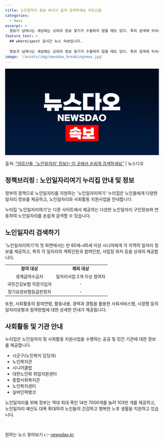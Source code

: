 ```yaml
---
title: 노인일자리 정보 여기서 쉽게 검색하세요 어르신들
categories:
  - News
excerpt: >
  정보가 넘쳐나는 세상에는 오히려 정보 찾기가 수월하지 않을 때도 있다. 특히 검색에 익숙하지 않은 어르신들의…
feature_text: >
  ## whereispost 실시간 뉴스 속보입니다.

  정보가 넘쳐나는 세상에는 오히려 정보 찾기가 수월하지 않을 때도 있다. 특히 검색에 익숙하지 않은 어르신들의…
image: '/assets/img/newsdao_breakingnews.jpg'
---
```


![뉴스다오 속보](/assets/img/newsdao_breakingnews.jpg)

<p>출처: <a href="https://newsdao.kr/3079" rel="dofollow">“어르신들, ‘노인일자리’ 정보는 이 곳에서 손쉽게 검색하세요”</a> | 뉴스다오</p>

<h2 data-ke-size="size26">정책브리핑 : 노인일자리여기 누리집 안내 및 정보</h2>

정부의 정책으로 노인일자리를 지원하는 '노인일자리여기' 누리집은 노인들에게 다양한 일자리 정보를 제공하고, 노인일자리와 사회활동 지원사업을 안내합니다.

<p data-ke-size="size16">누리집 ‘노인일자리여기’는 다른 사이트에서 제공하는 다양한 노인일자리 구인정보와 연동하여 노인일자리를 손쉽게 검색할 수 있습니다.</p>

<h2 data-ke-size="size24">노인일자리 검색하기</h2>

<p data-ke-size="size16">‘노인일자리여기’의 첫 화면에서는 만 60세~65세 이상 시니어에게 각 지역의 일자리 정보를 제공하고, 특히 각 일자리의 계획인원과 참여인원, 사업장 위치 등을 상세히 제공합니다.</p>

<table>
	<tr>
		<td style="text-align: center; height: 17px;"><b>참여 대상</b></td>
		<td style="text-align: center; height: 17px;"><b>제외 대상</b></td>
	</tr>
	<tr>
		<td style="text-align: center; height: 17px;">생계급여수급자</td>
		<td style="text-align: center; height: 17px;">일자리사업 2개 이상 참여자</td>
	</tr>
	<tr>
		<td style="text-align: center; height: 17px;">국민건강보험 직장가입자</td>
		<td style="text-align: center; height: 17px;">-</td>
	</tr>
	<tr>
		<td style="text-align: center; height: 17px;">장기요양보험등급판정자</td>
		<td style="text-align: center; height: 17px;">-</td>
	</tr>
</table>

<p data-ke-size="size16">또한, 사회활동의 참여연령, 활동내용, 경력과 경험을 활용한 사회서비스형, 시장형 등의 일자리유형과 참여방법에 대한 상세한 안내가 제공됩니다.</p>

<h2 data-ke-size="size24">사회활동 및 기관 안내</h2>

<p data-ke-size="size16">누리집은 노인일자리 및 사회활동 지원사업을 수행하는 공공 및 민간 기관에 대한 정보를 제공합니다.</p>

<ul>
	<li>시군구(노인복지 담당과)</li>
	<li>노인복지관</li>
	<li>시니어클럽</li>
	<li>대한노인회 취업지원센터</li>
	<li>종합사회복지관</li>
	<li>노인복지센터</li>
	<li>실버인력뱅크</li>
</ul>

<p data-ke-size="size16">노인일자리를 위해 정부는 역대 최대 폭인 14만 7000개를 늘려 103만 개를 제공하고, 노인일자리 예산도 대폭 확대하여 노인들의 건강하고 행복한 노후 생활을 지원하고 있습니다.</p>

<p data-ke-size="size16">&nbsp;</p> 

원하는 뉴스 찾아보기 👉 <a href="https://newsdao.kr" rel="dofollow">newsdao.kr</a>


